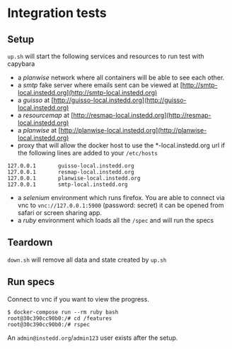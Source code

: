 # Integration tests

## Setup

`up.sh` will start the following services and resources to run test with capybara

* a _planwise_ network where all containers will be able to see each other.
* a _smtp_ fake server where emails sent can be viewed at [http://smtp-local.instedd.org](http://smtp-local.instedd.org)
* a _guisso_ at [http://guisso-local.instedd.org](http://guisso-local.instedd.org)
* a _resourcemap_ at [http://resmap-local.instedd.org](http://resmap-local.instedd.org)
* a _planwise_ at [http://planwise-local.instedd.org](http://planwise-local.instedd.org)
* proxy that will allow the docker host to use the *-local.instedd.org url if the following lines are added to your `/etc/hosts`

```
127.0.0.1       guisso-local.instedd.org
127.0.0.1       resmap-local.instedd.org
127.0.0.1       planwise-local.instedd.org
127.0.0.1       smtp-local.instedd.org
```

* a _selenium_ environment which runs firefox. You are able to connect via vnc to `vnc://127.0.0.1:5900` (password: secret) it can be opened from safari or screen sharing app.
* a _ruby_ environment which loads all the `/spec` and will run the specs

## Teardown

`down.sh` will remove all data and state created by `up.sh`

## Run specs

Connect to vnc if you want to view the progress.

```
$ docker-compose run --rm ruby bash
root@30c390cc90b0:/# cd /features
root@30c390cc90b0:/# rspec
```

An `admin@instedd.org`/`admin123` user exists after the setup.
